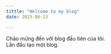 ```yaml
---
tittle: "Welcome to my blog"
date: 2025-06-13

---
```

Chào mừng đến với blog đầu tiên của tôi.  
Lần đầu tạo một blog.  

